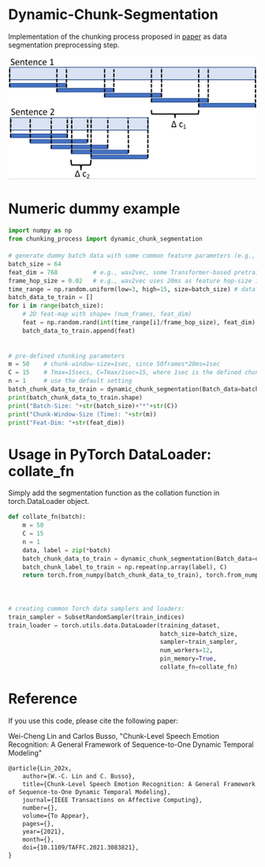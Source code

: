 # Dynamic-Chunk-Segmentation
Implementation of the chunking process proposed in [paper](https://ieeexplore.ieee.org/stamp/stamp.jsp?tp=&arnumber=9442335) as data segmentation preprocessing step.

![Visualization of the chunking process](/images/visualize.png)


# Numeric dummy example
```python
import numpy as np
from chunking_process import dynamic_chunk_segmentation

# generate dummy batch data with some common feature parameters (e.g., wav2vec, LLDs, opensmile...etc)
batch_size = 64
feat_dim = 768          # e.g., wav2vec, some Transformer-based pretrained deep features
frame_hop_size = 0.02   # e.g., wav2vec uses 20ms as feature hop-size in the training setting
time_range = np.random.uniform(low=3, high=15, size=batch_size) # data duration are bounded in 3-15 secs
batch_data_to_train = []
for i in range(batch_size):
    # 2D feat-map with shape= (num_frames, feat_dim)
    feat = np.random.rand(int(time_range[i]/frame_hop_size), feat_dim)
    batch_data_to_train.append(feat)


# pre-defined chunking parameters
m = 50    # chunk-window-size=1sec, since 50frames*20ms=1sec
C = 15    # Tmax=15secs, C=Tmax/1sec=15, where 1sec is the defined chunk-window-size in second unit
n = 1     # use the default setting
batch_chunk_data_to_train = dynamic_chunk_segmentation(Batch_data=batch_data_to_train, m=m, C=C, n=n)
print(batch_chunk_data_to_train.shape)
print("Batch-Size: "+str(batch_size)+"*"+str(C))
print("Chunk-Window-Size (Time): "+str(m))
print("Feat-Dim: "+str(feat_dim))
```


# Usage in PyTorch DataLoader: collate_fn
Simply add the segmentation function as the collation function in torch.DataLoader object.
```python
def collate_fn(batch):
    m = 50
    C = 15
    n = 1
    data, label = zip(*batch)
    batch_chunk_data_to_train = dynamic_chunk_segmentation(Batch_data=data, m=m, C=C, n=n)
    batch_chunk_label_to_train = np.repeat(np.array(label), C)
    return torch.from_numpy(batch_chunk_data_to_train), torch.from_numpy(batch_chunk_label_to_train)



# creating common Torch data samplers and loaders:
train_sampler = SubsetRandomSampler(train_indices)
train_loader = torch.utils.data.DataLoader(training_dataset, 
                                           batch_size=batch_size,
                                           sampler=train_sampler,
                                           num_workers=12,
                                           pin_memory=True,
                                           collate_fn=collate_fn)
```



# Reference
If you use this code, please cite the following paper:

Wei-Cheng Lin and Carlos Busso, "Chunk-Level Speech Emotion Recognition: A General Framework of Sequence-to-One Dynamic Temporal Modeling"

```
@article{Lin_202x,
    author={W.-C. Lin and C. Busso},
    title={Chunk-Level Speech Emotion Recognition: A General Framework of Sequence-to-One Dynamic Temporal Modeling},
    journal={IEEE Transactions on Affective Computing},
    number={},
    volume={To Appear},
    pages={},
    year={2021},
    month={},
    doi={10.1109/TAFFC.2021.3083821},
}
```
